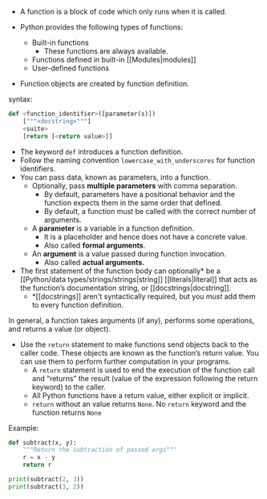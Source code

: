 - A function is a block of code which only runs when it is called.

- Python provides the following types of functions:
	- Built-in functions
		- These functions are always available.
	- Functions defined in built-in [[Modules|modules]]
	- User-defined functions

- Function objects are created by function definition.

syntax:
```Python
def <function_identifier>([parameter(s)])
	["""<docstring>"""]
	<suite>
	[return [<return value>]]
```
- The keyword `def` introduces a function definition.
- Follow the naming convention `lowercase_with_underscores` for function identifiers.
- You can pass data, known as parameters, into a function.
	- Optionally, pass **multiple parameters** with comma separation.
		- By default, parameters have a positional behavior and the function expects them in the same order that defined.
		- By default, a function must be called with the correct number of arguments.
	- A **parameter** is a variable in a function definition.
		- It is a placeholder and hence does not have a concrete value.
		- Also called **formal arguments**.
	- An **argument** is a value passed during function invocation.
		- Also called **actual arguments.**
- The first statement of the function body can optionally* be a [[Python/data types/strings/strings|string]] [[literals|literal]] that acts as the function’s documentation string, or [[docstrings|docstring]].
	- \*[[docstrings]] aren't syntactically required, but you *must* add them to every function definition.

In general, a function takes arguments (if any), performs some operations, and returns a value (or object).

- Use the `return` statement to make functions send objects back to the caller code. These objects are known as the function’s return value. You can use them to perform further computation in your programs.
	- A `return` statement is used to end the execution of the function call and “returns” the result (value of the expression following the return keyword) to the caller.
	- All Python functions have a return value, either explicit or implicit.
	- `return` without an value returns `None`. No `return` keyword and the function returns `None`

Example:
```Python
def subtract(x, y):
	"""Return the subtraction of passed args"""
	r = x - y
	return r

print(subtract(2, 3))
print(subtract(3, 2))
```


